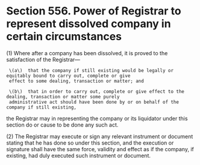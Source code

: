 # Section 556. Power of Registrar to represent dissolved company in certain circumstances

\(1\) Where after a company has been dissolved, it is proved to the satisfaction of the Registrar—

     \(a\)  that the company if still existing would be legally or equitably bound to carry out, complete or give   
     effect to some dealing, transaction or matter; and

     \(b\)  that in order to carry out, complete or give effect to the dealing, transaction or matter some purely   
     administrative act should have been done by or on behalf of the company if still existing,

the Registrar may in representing the company or its liquidator under this section do or cause to be done any such act.

\(2\) The Registrar may execute or sign any relevant instrument or document stating that he has done so under this section, and the execution or signature shall have the same force, validity and effect as if the company, if existing, had duly executed such instrument or document.

